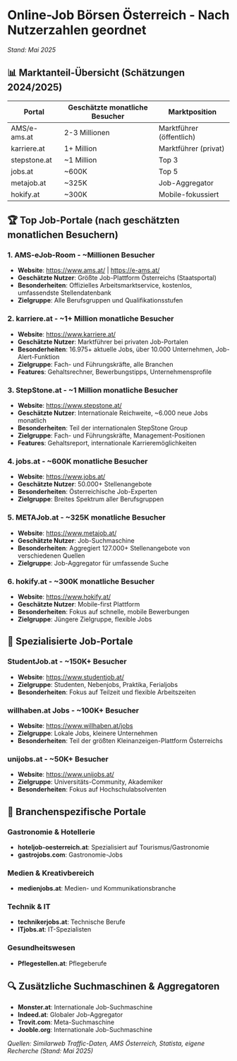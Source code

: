 # Online-Job Börsen Österreich - Nach Nutzerzahlen geordnet

*Stand: Mai 2025*

## 📊 Marktanteil-Übersicht (Schätzungen 2024/2025)

| Portal | Geschätzte monatliche Besucher | Marktposition |
|--------|--------------------------------|---------------|
| AMS/e-ams.at | 2-3 Millionen | Marktführer (öffentlich) |
| karriere.at | 1+ Million | Marktführer (privat) |
| stepstone.at | ~1 Million | Top 3 |
| jobs.at | ~600K | Top 5 |
| metajob.at | ~325K | Job-Aggregator |
| hokify.at | ~300K | Mobile-fokussiert |

## 🏆 Top Job-Portale (nach geschätzten monatlichen Besuchern)

### 1. **AMS-eJob-Room** - ~Millionen Besucher
- **Website**: https://www.ams.at/ | https://e-ams.at/
- **Geschätzte Nutzer**: Größte Job-Plattform Österreichs (Staatsportal)
- **Besonderheiten**: Offizielles Arbeitsmarktservice, kostenlos, umfassendste Stellendatenbank
- **Zielgruppe**: Alle Berufsgruppen und Qualifikationsstufen

### 2. **karriere.at** - ~1+ Million monatliche Besucher
- **Website**: https://www.karriere.at/
- **Geschätzte Nutzer**: Marktführer bei privaten Job-Portalen
- **Besonderheiten**: 16.975+ aktuelle Jobs, über 10.000 Unternehmen, Job-Alert-Funktion
- **Zielgruppe**: Fach- und Führungskräfte, alle Branchen
- **Features**: Gehaltsrechner, Bewerbungstipps, Unternehmensprofile

### 3. **StepStone.at** - ~1 Million monatliche Besucher
- **Website**: https://www.stepstone.at/
- **Geschätzte Nutzer**: Internationale Reichweite, ~6.000 neue Jobs monatlich
- **Besonderheiten**: Teil der internationalen StepStone Group
- **Zielgruppe**: Fach- und Führungskräfte, Management-Positionen
- **Features**: Gehaltsreport, internationale Karrieremöglichkeiten

### 4. **jobs.at** - ~600K monatliche Besucher
- **Website**: https://www.jobs.at/
- **Geschätzte Nutzer**: 50.000+ Stellenangebote
- **Besonderheiten**: Österreichische Job-Experten
- **Zielgruppe**: Breites Spektrum aller Berufsgruppen

### 5. **METAJob.at** - ~325K monatliche Besucher
- **Website**: https://www.metajob.at/
- **Geschätzte Nutzer**: Job-Suchmaschine
- **Besonderheiten**: Aggregiert 127.000+ Stellenangebote von verschiedenen Quellen
- **Zielgruppe**: Job-Aggregator für umfassende Suche

### 6. **hokify.at** - ~300K monatliche Besucher
- **Website**: https://www.hokify.at/
- **Geschätzte Nutzer**: Mobile-first Plattform
- **Besonderheiten**: Fokus auf schnelle, mobile Bewerbungen
- **Zielgruppe**: Jüngere Zielgruppe, flexible Jobs

## 🎯 Spezialisierte Job-Portale

### **StudentJob.at** - ~150K+ Besucher
- **Website**: https://www.studentjob.at/
- **Zielgruppe**: Studenten, Nebenjobs, Praktika, Ferialjobs
- **Besonderheiten**: Fokus auf Teilzeit und flexible Arbeitszeiten

### **willhaben.at Jobs** - ~100K+ Besucher
- **Website**: https://www.willhaben.at/jobs
- **Zielgruppe**: Lokale Jobs, kleinere Unternehmen
- **Besonderheiten**: Teil der größten Kleinanzeigen-Plattform Österreichs

### **unijobs.at** - ~50K+ Besucher
- **Website**: https://www.unijobs.at/
- **Zielgruppe**: Universitäts-Community, Akademiker
- **Besonderheiten**: Fokus auf Hochschulabsolventen

## 🏢 Branchenspezifische Portale

### **Gastronomie & Hotellerie**
- **hoteljob-oesterreich.at**: Spezialisiert auf Tourismus/Gastronomie
- **gastrojobs.com**: Gastronomie-Jobs

### **Medien & Kreativbereich**
- **medienjobs.at**: Medien- und Kommunikationsbranche

### **Technik & IT**
- **technikerjobs.at**: Technische Berufe
- **ITjobs.at**: IT-Spezialisten

### **Gesundheitswesen**
- **Pflegestellen.at**: Pflegeberufe

## 🔍 Zusätzliche Suchmaschinen & Aggregatoren

- **Monster.at**: Internationale Job-Suchmaschine
- **Indeed.at**: Globaler Job-Aggregator
- **Trovit.com**: Meta-Suchmaschine
- **Jooble.org**: Internationale Job-Suchmaschine

*Quellen: Similarweb Traffic-Daten, AMS Österreich, Statista, eigene Recherche (Stand: Mai 2025)*

